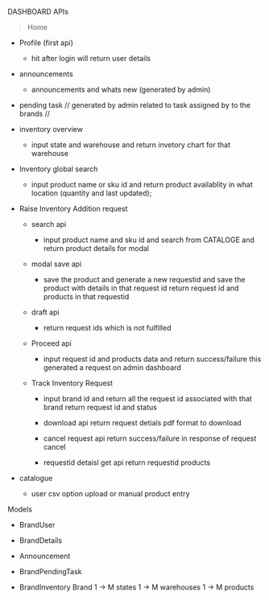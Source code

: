 
DASHBOARD APIs
> Home
- Profile (first api)
    - hit after login will return user details

- announcements
    - announcements and whats new (generated by admin)

- pending task
    // generated by admin related to task assigned by to the brands //

- inventory overview
    - input state and warehouse and return invetory chart for that warehouse

- Inventory global search
    - input product name or sku id and return product availablity in what location
        (quantity and last updated);

- Raise Inventory Addition request
    - search api
        - input product name and sku id and search from CATALOGE and
        return product details for modal

    - modal save api
        - save the product and generate a new requestid and save the product with details in that request id return request id and products in that requestid

    - draft api
        - return request ids which is not fulfilled

    - Proceed api
        - input request id and products data and return success/failure
            this generated a request on admin dashboard

   - Track Inventory Request
        - input brand id and return all the request id associated with that brand
             return request id and status

        - download api
            return request detials pdf format to download

        - cancel request api
            return success/failure in response of request cancel

        - requestid detaisl get api
            return requestid products

- catalogue
    - user csv option upload
        or
        manual product entry

Models
- BrandUser
- BrandDetails
- Announcement
- BrandPendingTask

- BrandInventory
    Brand 1 -> M states 1 -> M warehouses 1 -> M products